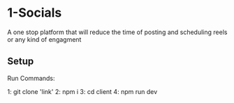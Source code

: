 # 1-Socials

A one stop platform that will reduce the time of posting and scheduling reels or any kind of engagment

## Setup

Run Commands:

1: git clone 'link'
2: npm i
3: cd client
4: npm run dev

